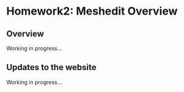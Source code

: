 # Homework2: Meshedit Overview

## Overview
Working in progress...

## Updates to the website
Working in progress...